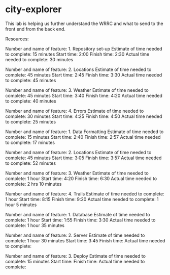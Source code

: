# city-explorer
This lab is helping us further understand the WRRC and what to send to the front end from the back end.

Resources:

Number and name of feature: 1. Repository set-up
Estimate of time needed to complete: 15 minutes
Start time: 2:00
Finish time: 2:30
Actual time needed to complete: 30 minutes

Number and name of feature: 2. Locations
Estimate of time needed to complete:  45 minutes
Start time: 2:45
Finish time: 3:30
Actual time needed to complete: 45 minutes

Number and name of feature: 3. Weather
Estimate of time needed to complete:  45 minutes
Start time: 3:40
Finish time: 4:20
Actual time needed to complete: 40 minutes

Number and name of feature: 4. Errors
Estimate of time needed to complete:  30 minutes
Start time: 4:25
Finish time: 4:50
Actual time needed to complete: 25 minutes

Number and name of feature: 1. Data Formatting
Estimate of time needed to complete: 15 minutes
Start time: 2:40
Finish time: 2:57
Actual time needed to complete: 17 minutes

Number and name of feature: 2. Locations
Estimate of time needed to complete:  45 minutes
Start time: 3:05
Finish time: 3:57
Actual time needed to complete: 52 minutes

Number and name of feature: 3. Weather
Estimate of time needed to complete: 1 hour
Start time: 4:20
Finish time: 6:30
Actual time needed to complete: 2 hrs 10 minutes

Number and name of feature: 4. Trails
Estimate of time needed to complete: 1 hour
Start time: 8:15
Finish time: 9:20
Actual time needed to complete: 1 hour 5 minutes

Number and name of feature: 1. Database
Estimate of time needed to complete: 1 hour
Start time: 1:55
Finish time: 3:30
Actual time needed to complete: 1 hour 35 minutes

Number and name of feature: 2. Server
Estimate of time needed to complete:  1 hour 30 minutes
Start time: 3:45
Finish time: 
Actual time needed to complete: 

Number and name of feature: 3. Deploy
Estimate of time needed to complete: 15 minutes
Start time: 
Finish time: 
Actual time needed to complete: 

